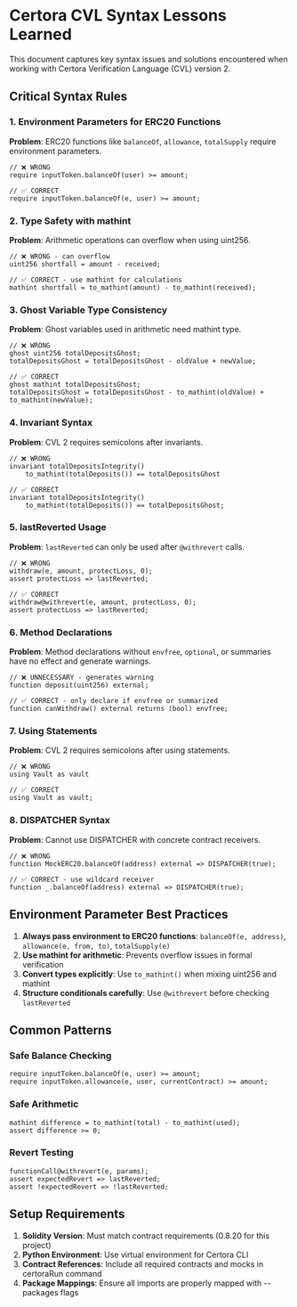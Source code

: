 # Certora CVL Syntax Lessons Learned

This document captures key syntax issues and solutions encountered when working with Certora Verification Language (CVL) version 2.

## Critical Syntax Rules

### 1. Environment Parameters for ERC20 Functions
**Problem**: ERC20 functions like `balanceOf`, `allowance`, `totalSupply` require environment parameters.
```cvl
// ❌ WRONG
require inputToken.balanceOf(user) >= amount;

// ✅ CORRECT  
require inputToken.balanceOf(e, user) >= amount;
```

### 2. Type Safety with mathint
**Problem**: Arithmetic operations can overflow when using uint256.
```cvl
// ❌ WRONG - can overflow
uint256 shortfall = amount - received;

// ✅ CORRECT - use mathint for calculations
mathint shortfall = to_mathint(amount) - to_mathint(received);
```

### 3. Ghost Variable Type Consistency
**Problem**: Ghost variables used in arithmetic need mathint type.
```cvl
// ❌ WRONG
ghost uint256 totalDepositsGhost;
totalDepositsGhost = totalDepositsGhost - oldValue + newValue;

// ✅ CORRECT
ghost mathint totalDepositsGhost;
totalDepositsGhost = totalDepositsGhost - to_mathint(oldValue) + to_mathint(newValue);
```

### 4. Invariant Syntax
**Problem**: CVL 2 requires semicolons after invariants.
```cvl
// ❌ WRONG
invariant totalDepositsIntegrity()
    to_mathint(totalDeposits()) == totalDepositsGhost

// ✅ CORRECT
invariant totalDepositsIntegrity()
    to_mathint(totalDeposits()) == totalDepositsGhost;
```

### 5. lastReverted Usage
**Problem**: `lastReverted` can only be used after `@withrevert` calls.
```cvl
// ❌ WRONG
withdraw(e, amount, protectLoss, 0);
assert protectLoss => lastReverted;

// ✅ CORRECT
withdraw@withrevert(e, amount, protectLoss, 0);
assert protectLoss => lastReverted;
```

### 6. Method Declarations
**Problem**: Method declarations without `envfree`, `optional`, or summaries have no effect and generate warnings.
```cvl
// ❌ UNNECESSARY - generates warning
function deposit(uint256) external;

// ✅ CORRECT - only declare if envfree or summarized
function canWithdraw() external returns (bool) envfree;
```

### 7. Using Statements
**Problem**: CVL 2 requires semicolons after using statements.
```cvl
// ❌ WRONG
using Vault as vault

// ✅ CORRECT
using Vault as vault;
```

### 8. DISPATCHER Syntax
**Problem**: Cannot use DISPATCHER with concrete contract receivers.
```cvl
// ❌ WRONG
function MockERC20.balanceOf(address) external => DISPATCHER(true);

// ✅ CORRECT - use wildcard receiver
function _.balanceOf(address) external => DISPATCHER(true);
```

## Environment Parameter Best Practices

1. **Always pass environment to ERC20 functions**: `balanceOf(e, address)`, `allowance(e, from, to)`, `totalSupply(e)`
2. **Use mathint for arithmetic**: Prevents overflow issues in formal verification
3. **Convert types explicitly**: Use `to_mathint()` when mixing uint256 and mathint
4. **Structure conditionals carefully**: Use `@withrevert` before checking `lastReverted`

## Common Patterns

### Safe Balance Checking
```cvl
require inputToken.balanceOf(e, user) >= amount;
require inputToken.allowance(e, user, currentContract) >= amount;
```

### Safe Arithmetic
```cvl
mathint difference = to_mathint(total) - to_mathint(used);
assert difference >= 0;
```

### Revert Testing
```cvl
functionCall@withrevert(e, params);
assert expectedRevert => lastReverted;
assert !expectedRevert => !lastReverted;
```

## Setup Requirements

1. **Solidity Version**: Must match contract requirements (0.8.20 for this project)
2. **Python Environment**: Use virtual environment for Certora CLI
3. **Contract References**: Include all required contracts and mocks in certoraRun command
4. **Package Mappings**: Ensure all imports are properly mapped with --packages flags
